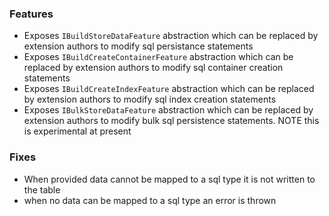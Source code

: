 ### Features
+ Exposes `IBuildStoreDataFeature` abstraction which can be replaced by extension authors to modify sql persistance statements
+ Exposes `IBuildCreateContainerFeature` abstraction which can be replaced by extension authors to modify sql container creation statements
+ Exposes `IBuildCreateIndexFeature` abstraction which can be replaced by extension authors to modify sql index creation statements
+ Exposes `IBulkStoreDataFeature` abstraction which can be replaced by extension authors to modify bulk sql persistence statements. NOTE this is experimental at present

### Fixes
+ When provided data cannot be mapped to a sql type it is not written to the table
+ when no data can be mapped to a sql type an error is thrown
